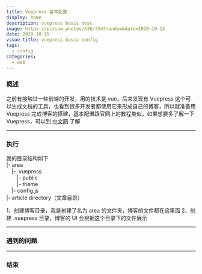 ```yaml
---
title: Vuepress 基本配置
display: home
description: vuepress basic desc
image: https://picsum.photos/536/354?random&date=2020-10-15
date: 2020-10-15
vssue-title: vuepress basic config
tags:
  - config
categories:
  - web
---
```


### 概述
之前有接触过一些前端的开发，用的技术是 vue，后来发现有 Vuepress 这个可以生成文档的工具，也看到很多开发者都使用它来形成自己的博客，所以就准备用 Vuepress 完成博客的搭建，基本配置跟官网上的教程类似，如果想要多了解一下 Vuepress，可以到 [中文网](http://caibaojian.com/vuepress/) 了解

---

### 执行
我的目录结构如下<br/>
|- area<br/>
&emsp;|- .vuepress<br/>
&emsp;&emsp;|- public<br/>
&emsp;&emsp;|- theme<br/>
&emsp;|- config.js<br/>
|- article directory（文章目录）<br/>

1、创建博客目录，我是创建了名为 area 的文件夹，博客的文件都在这里面
2、创建 .vuepress 目录，博客的 UI 会根据这个目录下的文件展示

---

### 遇到的问题

---

### 结束